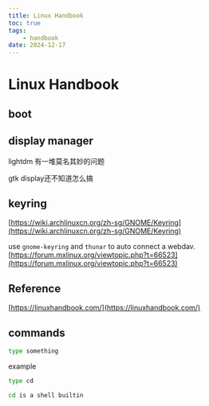 ```yaml
---
title: Linux Handbook
toc: true
tags:
    - handbook
date: 2024-12-17
---
```


# Linux Handbook

## boot

## display manager

lightdm 有一堆莫名其妙的问题

gtk display还不知道怎么搞

## keyring

[https://wiki.archlinuxcn.org/zh-sg/GNOME/Keyring](https://wiki.archlinuxcn.org/zh-sg/GNOME/Keyring)

use `gnome-keyring` and `thunar` to auto connect a webdav.
[https://forum.mxlinux.org/viewtopic.php?t=66523](https://forum.mxlinux.org/viewtopic.php?t=66523)

## Reference

[https://linuxhandbook.com/](https://linuxhandbook.com/)

## commands

```sh
type something
```

example

```sh
type cd

cd is a shell builtin
```
